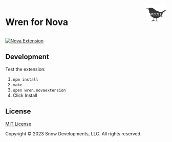 <img style="float: right;" src="https://github.com/snow-developments/nova-wren/blob/main/assets/wren@2x.png?raw=true">

# Wren for Nova

<div style="clear: both;"></div>

[![Nova Extension](https://img.shields.io/github/v/tag/snow-developments/nova-lldb?label=nova)](https://extensions.panic.com/extensions/llc.snow/llc.snow.wren)

## Development

Test the extension:

1. `npm install`
2. `make`
3. `open wren.novaextension`
4. Click Install

## License

[MIT License](https://opensource.org/licenses/MIT)

Copyright &copy; 2023 Snow Developments, LLC. All rights reserved.
